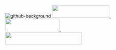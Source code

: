 ![github-background](https://i.imgur.com/SNbZQTF.jpeg)
<a href='https://t.me/nicitaacom'>
<img style='width:180px;height:40px' src='https://i.imgur.com/BJITTrs.jpg'>
</a>
&nbsp;&nbsp;&nbsp;&nbsp;&nbsp;&nbsp;&nbsp;&nbsp;&nbsp;&nbsp;&nbsp;&nbsp;&nbsp;&nbsp;&nbsp;&nbsp;&nbsp;&nbsp;&nbsp;&nbsp;&nbsp;&nbsp;&nbsp;&nbsp;&nbsp;&nbsp;&nbsp;&nbsp;&nbsp;&nbsp;
<a href='https://nicitaa.com'>
<img style='width:170px;height:40px' src='https://i.imgur.com/yMewUkN.jpg'>
</a>
&nbsp;&nbsp;&nbsp;&nbsp;&nbsp;&nbsp;&nbsp;&nbsp;&nbsp;&nbsp;&nbsp;&nbsp;&nbsp;&nbsp;&nbsp;&nbsp;&nbsp;&nbsp;&nbsp;&nbsp;&nbsp;&nbsp;&nbsp;&nbsp;&nbsp;&nbsp;&nbsp;&nbsp;&nbsp;&nbsp;
<a href='https://gmail.com'>
<img style='width:240px;height:40px' src='https://i.imgur.com/imAj5JI.jpeg'>
</a>
